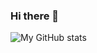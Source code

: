 ### Hi there 👋

![My GitHub stats](https://github-stats-alpha-ten.vercel.app/api?username=bokobza&show_icons=true&theme=nightowl&count_private=true&hide_rank=true&hide=contribs&include_all_commits=true&custom_title=Public%20repos%20stats)

<!--
**bokobza/bokobza** is a ✨ _special_ ✨ repository because its `README.md` (this file) appears on your GitHub profile.

Here are some ideas to get you started:

- 🔭 I’m currently working on ...
- 🌱 I’m currently learning ...
- 👯 I’m looking to collaborate on ...
- 🤔 I’m looking for help with ...
- 💬 Ask me about ...
- 📫 How to reach me: ...
- 😄 Pronouns: ...
- ⚡ Fun fact: ...
-->
